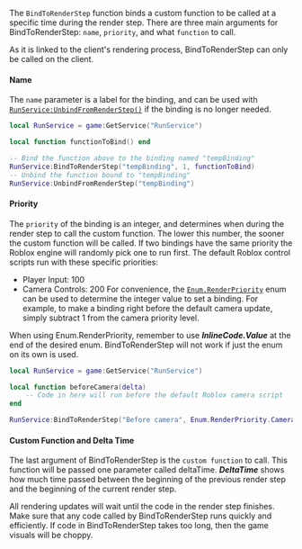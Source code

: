 The `BindToRenderStep` function binds a custom function to be called at a
specific time during the render step. There are three main arguments for
BindToRenderStep: `name`, `priority`, and what `function` to call.

As it is linked to the client's rendering process, BindToRenderStep can
only be called on the client.
#### Name

The `name` parameter is a label for the binding, and can be used with
[`RunService:UnbindFromRenderStep()`](https://create.roblox.com/docs/reference/engine/classes/RunService#UnbindFromRenderStep) if the binding is no longer
needed.
```lua
local RunService = game:GetService("RunService")

local function functionToBind() end

-- Bind the function above to the binding named "tempBinding"
RunService:BindToRenderStep("tempBinding", 1, functionToBind)
-- Unbind the function bound to "tempBinding"
RunService:UnbindFromRenderStep("tempBinding")
```
#### Priority

The `priority` of the binding is an integer, and determines when during
the render step to call the custom function. The lower this number, the
sooner the custom function will be called. If two bindings have the same
priority the Roblox engine will randomly pick one to run first. The
default Roblox control scripts run with these specific priorities:

- Player Input: 100
- Camera Controls: 200 For convenience, the [`Enum.RenderPriority`](https://create.roblox.com/docs/reference/engine/enums/RenderPriority) enum can
be used to determine the integer value to set a binding. For example, to
make a binding right before the default camera update, simply subtract 1
from the camera priority level.

When using Enum.RenderPriority, remember to use ***InlineCode.Value*** at
the end of the desired enum. BindToRenderStep will not work if just the
enum on its own is used.
```lua
local RunService = game:GetService("RunService")

local function beforeCamera(delta)
	-- Code in here will run before the default Roblox camera script
end

RunService:BindToRenderStep("Before camera", Enum.RenderPriority.Camera.Value - 1, beforeCamera)
```
#### Custom Function and Delta Time

The last argument of BindToRenderStep is the `custom function` to call.
This function will be passed one parameter called deltaTime.
***DeltaTime*** shows how much time passed between the beginning of the
previous render step and the beginning of the current render step.

All rendering updates will wait until the code in the render step
finishes. Make sure that any code called by BindToRenderStep runs quickly
and efficiently. If code in BindToRenderStep takes too long, then the game
visuals will be choppy.